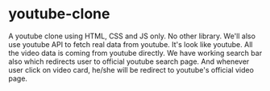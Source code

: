 # youtube-clone

A youtube clone using HTML, CSS and JS only. No other library. We'll also use youtube API to 
fetch real data from youtube. It's look like youtube. All the video data is coming from youtube directly.
We have working search bar also which redirects user to official youtube search page. 
And whenever user click on video card, he/she will be redirect to youtube's official video page.

